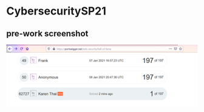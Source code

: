 # CybersecuritySP21
## pre-work screenshot
![pre-work screenshot](https://github.com/karen-thai/CybersecuritySP21/blob/main/preworkhalloffame2.PNG?raw=true)
